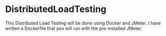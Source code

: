 # DistributedLoadTesting
This Distributed Load Testing will be done using Docker and JMeter. I have written a Dockerfile that you will run with the pre-installed JMeter. 
